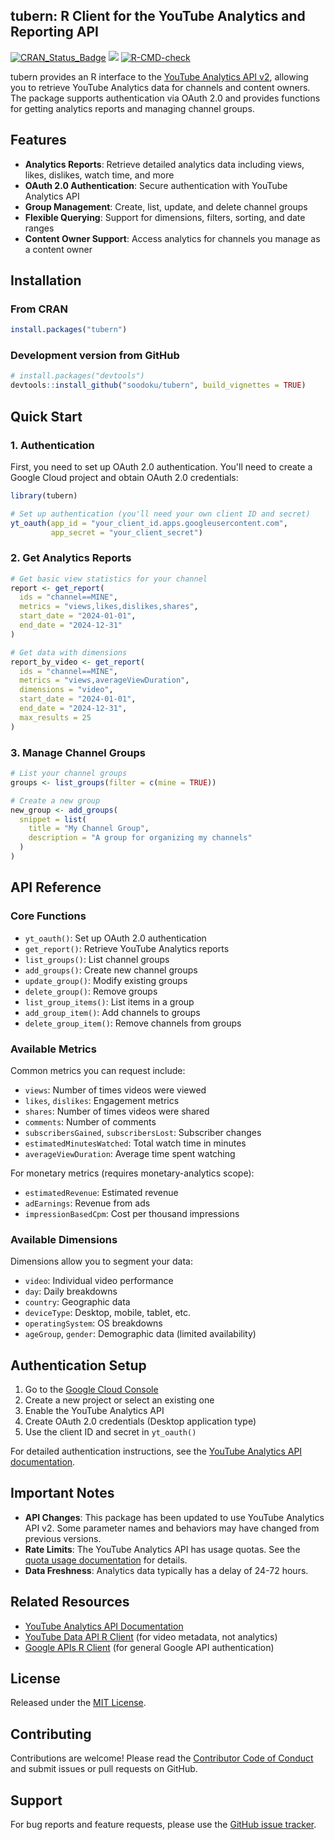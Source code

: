 ## tubern: R Client for the YouTube Analytics and Reporting API

[![CRAN_Status_Badge](https://www.r-pkg.org:443/badges/version/tubern)](https://www.r-pkg.org:443/badges/version/tubern)
![](https://cranlogs.r-pkg.org/badges/grand-total/tubern)
[![R-CMD-check](https://github.com/gojiplus/tubern/actions/workflows/R-CMD-check.yaml/badge.svg)](https://github.com/gojiplus/tubern/actions)

tubern provides an R interface to the [YouTube Analytics API v2](https://developers.google.com/youtube/analytics), allowing you to retrieve YouTube Analytics data for channels and content owners. The package supports authentication via OAuth 2.0 and provides functions for getting analytics reports and managing channel groups.

## Features

- **Analytics Reports**: Retrieve detailed analytics data including views, likes, dislikes, watch time, and more
- **OAuth 2.0 Authentication**: Secure authentication with YouTube Analytics API
- **Group Management**: Create, list, update, and delete channel groups
- **Flexible Querying**: Support for dimensions, filters, sorting, and date ranges
- **Content Owner Support**: Access analytics for channels you manage as a content owner

## Installation

### From CRAN
```r
install.packages("tubern")
```

### Development version from GitHub
```r
# install.packages("devtools")
devtools::install_github("soodoku/tubern", build_vignettes = TRUE)
```

## Quick Start

### 1. Authentication

First, you need to set up OAuth 2.0 authentication. You'll need to create a Google Cloud project and obtain OAuth 2.0 credentials:

```r
library(tubern)

# Set up authentication (you'll need your own client ID and secret)
yt_oauth(app_id = "your_client_id.apps.googleusercontent.com",
         app_secret = "your_client_secret")
```

### 2. Get Analytics Reports

```r
# Get basic view statistics for your channel
report <- get_report(
  ids = "channel==MINE",
  metrics = "views,likes,dislikes,shares",
  start_date = "2024-01-01",
  end_date = "2024-12-31"
)

# Get data with dimensions
report_by_video <- get_report(
  ids = "channel==MINE",
  metrics = "views,averageViewDuration",
  dimensions = "video",
  start_date = "2024-01-01",
  end_date = "2024-12-31",
  max_results = 25
)
```

### 3. Manage Channel Groups

```r
# List your channel groups
groups <- list_groups(filter = c(mine = TRUE))

# Create a new group
new_group <- add_groups(
  snippet = list(
    title = "My Channel Group",
    description = "A group for organizing my channels"
  )
)
```

## API Reference

### Core Functions

- `yt_oauth()`: Set up OAuth 2.0 authentication
- `get_report()`: Retrieve YouTube Analytics reports
- `list_groups()`: List channel groups
- `add_groups()`: Create new channel groups
- `update_group()`: Modify existing groups
- `delete_group()`: Remove groups
- `list_group_items()`: List items in a group
- `add_group_item()`: Add channels to groups
- `delete_group_item()`: Remove channels from groups

### Available Metrics

Common metrics you can request include:
- `views`: Number of times videos were viewed
- `likes`, `dislikes`: Engagement metrics
- `shares`: Number of times videos were shared
- `comments`: Number of comments
- `subscribersGained`, `subscribersLost`: Subscriber changes
- `estimatedMinutesWatched`: Total watch time in minutes
- `averageViewDuration`: Average time spent watching

For monetary metrics (requires monetary-analytics scope):
- `estimatedRevenue`: Estimated revenue
- `adEarnings`: Revenue from ads
- `impressionBasedCpm`: Cost per thousand impressions

### Available Dimensions

Dimensions allow you to segment your data:
- `video`: Individual video performance
- `day`: Daily breakdowns
- `country`: Geographic data
- `deviceType`: Desktop, mobile, tablet, etc.
- `operatingSystem`: OS breakdowns
- `ageGroup`, `gender`: Demographic data (limited availability)

## Authentication Setup

1. Go to the [Google Cloud Console](https://console.cloud.google.com/)
2. Create a new project or select an existing one
3. Enable the YouTube Analytics API
4. Create OAuth 2.0 credentials (Desktop application type)
5. Use the client ID and secret in `yt_oauth()`

For detailed authentication instructions, see the [YouTube Analytics API documentation](https://developers.google.com/youtube/analytics/registering_an_application).

## Important Notes

- **API Changes**: This package has been updated to use YouTube Analytics API v2. Some parameter names and behaviors may have changed from previous versions.
- **Rate Limits**: The YouTube Analytics API has usage quotas. See the [quota usage documentation](https://developers.google.com/youtube/analytics/quota) for details.
- **Data Freshness**: Analytics data typically has a delay of 24-72 hours.

## Related Resources

- [YouTube Analytics API Documentation](https://developers.google.com/youtube/analytics)
- [YouTube Data API R Client](https://github.com/gojiplus/tuber) (for video metadata, not analytics)
- [Google APIs R Client](https://github.com/r-lib/gargle) (for general Google API authentication)

## License

Released under the [MIT License](http://opensource.org/licenses/MIT).

## Contributing

Contributions are welcome! Please read the [Contributor Code of Conduct](https://www.contributor-covenant.org/version/1/0/0/) and submit issues or pull requests on GitHub.

## Support

For bug reports and feature requests, please use the [GitHub issue tracker](https://github.com/soodoku/tubern/issues).
